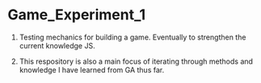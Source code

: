 # Game_Experiment_1
1. Testing mechanics for building a game. Eventually to strengthen the current knowledge JS.

2. This respository is also a main focus of iterating through methods and knowledge I have learned from GA thus far.
